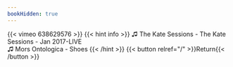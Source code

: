 ```yaml
---
bookHidden: true
---
```


{{< vimeo 638629576 >}}
{{< hint info >}}
♫ The Kate Sessions - The Kate Sessions - Jan 2017-LIVE  
♫ Mors Ontologica - Shoes
{{< /hint >}}
{{< button relref="/" >}}Return{{< /button >}}
